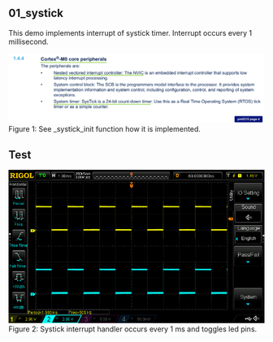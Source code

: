 ## 01_systick

This demo implements interrupt of systick timer. Interrupt occurs every 1 millisecond.

![SystickFeature](./doc/systick.png "SystickFeature")  
Figure 1: See _systick_init function how it is implemented.

## Test
![SystickTest](./doc/DS1Z_QuickPrint1.png "SystickTest")  
Figure 2: Systick interrupt handler occurs every 1 ms and toggles led pins.